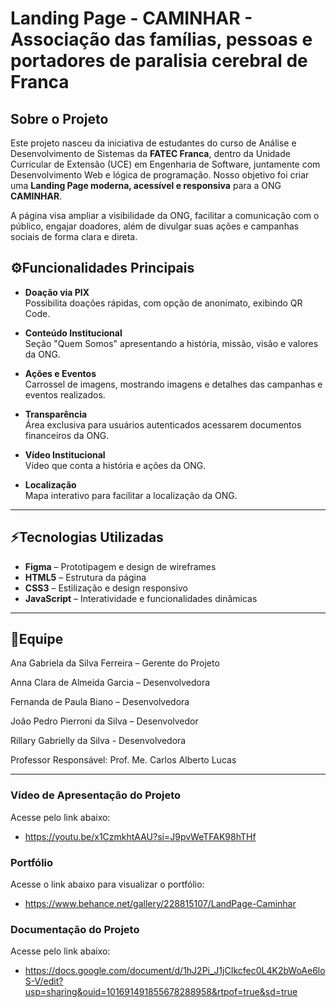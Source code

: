 # Landing Page - CAMINHAR - Associação das famílias, pessoas e portadores de paralisia cerebral de Franca

## Sobre o Projeto

Este projeto nasceu da iniciativa de estudantes do curso de Análise e Desenvolvimento de Sistemas da **FATEC Franca**, dentro da Unidade Curricular de Extensão (UCE) em Engenharia de Software, juntamente com Desenvolvimento Web e lógica de programação. Nosso objetivo foi criar uma **Landing Page moderna, acessível e responsiva** para a ONG **CAMINHAR**.

A página visa ampliar a visibilidade da ONG, facilitar a comunicação com o público, engajar doadores, além de divulgar suas ações e campanhas sociais de forma clara e direta.

## ⚙️Funcionalidades Principais

- **Doação via PIX**  
  Possibilita doações rápidas, com opção de anonimato, exibindo QR Code.

- **Conteúdo Institucional**  
  Seção "Quem Somos" apresentando a  história, missão, visão e valores da ONG.

- **Ações e Eventos**  
  Carrossel de imagens, mostrando imagens e detalhes das campanhas e eventos realizados.

- **Transparência**  
  Área exclusiva para usuários autenticados acessarem documentos financeiros da ONG.

- **Vídeo Institucional**  
  Vídeo que conta a história e ações da ONG.

- **Localização**  
  Mapa interativo para facilitar a localização da ONG.

---

## ⚡Tecnologias Utilizadas

- **Figma** – Prototipagem e design de wireframes
- **HTML5** – Estrutura da página  
- **CSS3** – Estilização e design responsivo  
- **JavaScript** – Interatividade e funcionalidades dinâmicas

---

## 👥Equipe


Ana Gabriela da Silva Ferreira – Gerente do Projeto

Anna Clara de Almeida Garcia – Desenvolvedora

Fernanda de Paula Biano – Desenvolvedora

João Pedro Pierroni da Silva – Desenvolvedor

Rillary Gabrielly da Silva - Desenvolvedora

Professor Responsável: Prof. Me. Carlos Alberto Lucas

---

### Vídeo de Apresentação do Projeto

Acesse pelo link abaixo:
- <a href="https://youtu.be/x1CzmkhtAAU?si=J9pvWeTFAK98hTHf">https://youtu.be/x1CzmkhtAAU?si=J9pvWeTFAK98hTHf</a>

### Portfólio

Acesse o link abaixo para visualizar o portfólio:
- <a href="https://www.behance.net/gallery/228815107/LandPage-Caminhar">https://www.behance.net/gallery/228815107/LandPage-Caminhar</a>

### Documentação do Projeto

Acesse pelo link abaixo:
- <a href="https://docs.google.com/document/d/1hJ2Pi_J1jCIkcfec0L4K2bWoAe6loS-V/edit?usp=sharing&ouid=101691491855678288958&rtpof=true&sd=true">https://docs.google.com/document/d/1hJ2Pi_J1jCIkcfec0L4K2bWoAe6loS-V/edit?usp=sharing&ouid=101691491855678288958&rtpof=true&sd=true</a>
